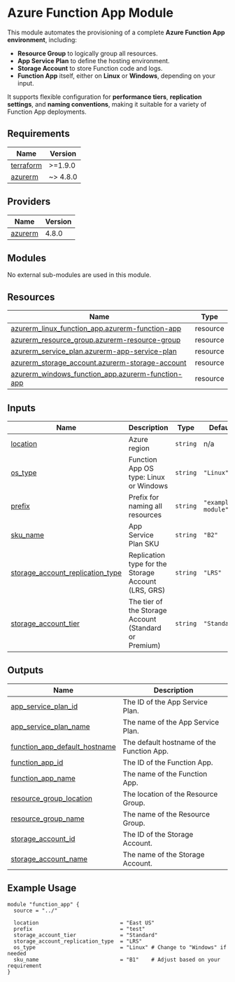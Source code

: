 # Azure Function App Module

This module automates the provisioning of a complete **Azure Function App environment**, including:

- **Resource Group** to logically group all resources.
- **App Service Plan** to define the hosting environment.
- **Storage Account** to store Function code and logs.
- **Function App** itself, either on **Linux** or **Windows**, depending on your input.

It supports flexible configuration for **performance tiers**, **replication settings**, and **naming conventions**, making it suitable for a variety of Function App deployments.


## Requirements

| Name | Version |
|------|---------|
| <a name="requirement_terraform"></a> [terraform](#requirement\_terraform) | >=1.9.0 |
| <a name="requirement_azurerm"></a> [azurerm](#requirement\_azurerm) | ~> 4.8.0 |

## Providers

| Name | Version |
|------|---------|
| <a name="provider_azurerm"></a> [azurerm](#provider\_azurerm) | 4.8.0 |

## Modules

No external sub-modules are used in this module.

## Resources

| Name | Type |
|------|------|
| [azurerm_linux_function_app.azurerm-function-app](https://registry.terraform.io/providers/hashicorp/azurerm/latest/docs/resources/linux_function_app) | resource |
| [azurerm_resource_group.azurerm-resource-group](https://registry.terraform.io/providers/hashicorp/azurerm/latest/docs/resources/resource_group) | resource |
| [azurerm_service_plan.azurerm-app-service-plan](https://registry.terraform.io/providers/hashicorp/azurerm/latest/docs/resources/service_plan) | resource |
| [azurerm_storage_account.azurerm-storage-account](https://registry.terraform.io/providers/hashicorp/azurerm/latest/docs/resources/storage_account) | resource |
| [azurerm_windows_function_app.azurerm-function-app](https://registry.terraform.io/providers/hashicorp/azurerm/latest/docs/resources/windows_function_app) | resource |

## Inputs

| Name | Description | Type | Default | Required |
|------|-------------|------|---------|:--------:|
| <a name="input_location"></a> [location](#input\_location) | Azure region | `string` | n/a | yes |
| <a name="input_os_type"></a> [os\_type](#input\_os\_type) | Function App OS type: Linux or Windows | `string` | `"Linux"` | no |
| <a name="input_prefix"></a> [prefix](#input\_prefix) | Prefix for naming all resources | `string` | `"example-module"` | no |
| <a name="input_sku_name"></a> [sku\_name](#input\_sku\_name) | App Service Plan SKU | `string` | `"B2"` | no |
| <a name="input_storage_account_replication_type"></a> [storage\_account\_replication\_type](#input\_storage\_account\_replication\_type) | Replication type for the Storage Account (LRS, GRS) | `string` | `"LRS"` | no |
| <a name="input_storage_account_tier"></a> [storage\_account\_tier](#input\_storage\_account\_tier) | The tier of the Storage Account (Standard or Premium) | `string` | `"Standard"` | no |

## Outputs

| Name | Description |
|------|-------------|
| <a name="output_app_service_plan_id"></a> [app\_service\_plan\_id](#output\_app\_service\_plan\_id) | The ID of the App Service Plan. |
| <a name="output_app_service_plan_name"></a> [app\_service\_plan\_name](#output\_app\_service\_plan\_name) | The name of the App Service Plan. |
| <a name="output_function_app_default_hostname"></a> [function\_app\_default\_hostname](#output\_function\_app\_default\_hostname) | The default hostname of the Function App. |
| <a name="output_function_app_id"></a> [function\_app\_id](#output\_function\_app\_id) | The ID of the Function App. |
| <a name="output_function_app_name"></a> [function\_app\_name](#output\_function\_app\_name) | The name of the Function App. |
| <a name="output_resource_group_location"></a> [resource\_group\_location](#output\_resource\_group\_location) | The location of the Resource Group. |
| <a name="output_resource_group_name"></a> [resource\_group\_name](#output\_resource\_group\_name) | The name of the Resource Group. |
| <a name="output_storage_account_id"></a> [storage\_account\_id](#output\_storage\_account\_id) | The ID of the Storage Account. |
| <a name="output_storage_account_name"></a> [storage\_account\_name](#output\_storage\_account\_name) | The name of the Storage Account. |

## **Example Usage**
```hcl
module "function_app" {
  source = "../"

  location                          = "East US"
  prefix                            = "test" 
  storage_account_tier              = "Standard"
  storage_account_replication_type  = "LRS"
  os_type                           = "Linux" # Change to "Windows" if needed
  sku_name                          = "B1"    # Adjust based on your requirement
}
```